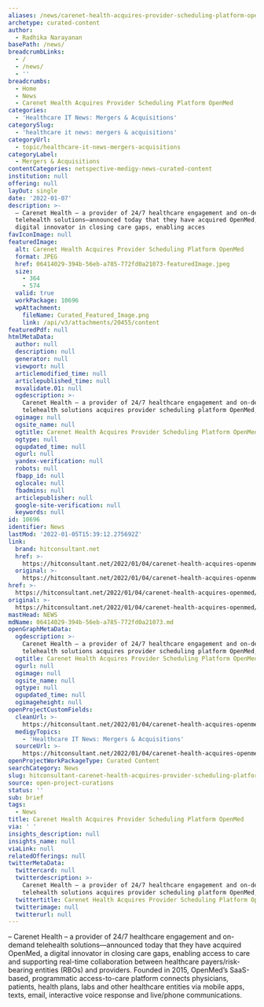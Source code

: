 ```yaml
---
aliases: /news/carenet-health-acquires-provider-scheduling-platform-openmed
archetype: curated-content
author:
  - Radhika Narayanan
basePath: /news/
breadcrumbLinks:
  - /
  - /news/
  - ''
breadcrumbs:
  - Home
  - News
  - Carenet Health Acquires Provider Scheduling Platform OpenMed
categories:
  - 'Healthcare IT News: Mergers & Acquisitions'
categorySlug:
  - 'healthcare it news: mergers & acquisitions'
categoryUrl:
  - topic/healthcare-it-news-mergers-acquisitions
categoryLabel:
  - Mergers & Acquisitions
contentCategories: netspective-medigy-news-curated-content
institution: null
offering: null
layOut: single
date: '2022-01-07'
description: >-
  – Carenet Health – a provider of 24/7 healthcare engagement and on-demand
  telehealth solutions—announced today that they have acquired OpenMed, a
  digital innovator in closing care gaps, enabling acces
favIconImage: null
featuredImage:
  alt: Carenet Health Acquires Provider Scheduling Platform OpenMed
  format: JPEG
  href: 06414029-394b-56eb-a785-772fd0a21073-featuredImage.jpeg
  size:
    - 364
    - 574
  valid: true
  workPackage: 10696
  wpAttachment:
    fileName: Curated_Featured_Image.png
    link: /api/v3/attachments/20455/content
featuredPdf: null
htmlMetaData:
  author: null
  description: null
  generator: null
  viewport: null
  articlemodified_time: null
  articlepublished_time: null
  msvalidate.01: null
  ogdescription: >-
    Carenet Health – a provider of 24/7 healthcare engagement and on-demand
    telehealth solutions acquires provider scheduling platform OpenMed,
  ogimage: null
  ogsite_name: null
  ogtitle: Carenet Health Acquires Provider Scheduling Platform OpenMed
  ogtype: null
  ogupdated_time: null
  ogurl: null
  yandex-verification: null
  robots: null
  fbapp_id: null
  oglocale: null
  fbadmins: null
  articlepublisher: null
  google-site-verification: null
  keywords: null
id: 10696
identifier: News
lastMod: '2022-01-05T15:39:12.275692Z'
link:
  brand: hitconsultant.net
  href: >-
    https://hitconsultant.net/2022/01/04/carenet-health-acquires-openmed/#.YdW54WjP1PY
  original: >-
    https://hitconsultant.net/2022/01/04/carenet-health-acquires-openmed/#.YdW54WjP1PY
href: >-
  https://hitconsultant.net/2022/01/04/carenet-health-acquires-openmed/#.YdW54WjP1PY
original: >-
  https://hitconsultant.net/2022/01/04/carenet-health-acquires-openmed/#.YdW54WjP1PY
mastHead: NEWS
mdName: 06414029-394b-56eb-a785-772fd0a21073.md
openGraphMetaData:
  ogdescription: >-
    Carenet Health – a provider of 24/7 healthcare engagement and on-demand
    telehealth solutions acquires provider scheduling platform OpenMed,
  ogtitle: Carenet Health Acquires Provider Scheduling Platform OpenMed
  ogurl: null
  ogimage: null
  ogsite_name: null
  ogtype: null
  ogupdated_time: null
  ogimageheight: null
openProjectCustomFields:
  cleanUrl: >-
    https://hitconsultant.net/2022/01/04/carenet-health-acquires-openmed/#.YdW54WjP1PY
  medigyTopics:
    - 'Healthcare IT News: Mergers & Acquisitions'
  sourceUrl: >-
    https://hitconsultant.net/2022/01/04/carenet-health-acquires-openmed/#.YdW54WjP1PY
openProjectWorkPackageType: Curated Content
searchCategory: News
slug: hitconsultant-carenet-health-acquires-provider-scheduling-platform-openmed
source: open-project-curations
status: ''
sub: brief
tags:
  - News
title: Carenet Health Acquires Provider Scheduling Platform OpenMed
via: ' '
insights_description: null
insights_name: null
viaLink: null
relatedOfferings: null
twitterMetaData:
  twittercard: null
  twitterdescription: >-
    Carenet Health – a provider of 24/7 healthcare engagement and on-demand
    telehealth solutions acquires provider scheduling platform OpenMed,
  twittertitle: Carenet Health Acquires Provider Scheduling Platform OpenMed
  twitterimage: null
  twitterurl: null
---
```

<p>– Carenet Health – a provider of 24/7 healthcare engagement and on-demand telehealth solutions—announced today that they have acquired OpenMed, a digital innovator in closing care gaps, enabling access to care and supporting real-time collaboration between healthcare payers/risk-bearing entities (RBOs) and providers.
Founded in 2015, OpenMed’s SaaS-based, programmatic access-to-care platform connects physicians, patients, health plans, labs and other healthcare entities via mobile apps, texts, email, interactive voice response and live/phone communications.</p>
